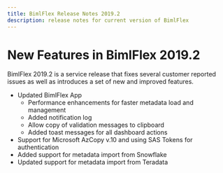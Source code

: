 ```yaml
---
title: BimlFlex Release Notes 2019.2
description: release notes for current version of BimlFlex
---
```

# New Features in BimlFlex 2019.2

BimlFlex 2019.2 is a service release that fixes several customer reported issues as well as introduces a set of new and improved features.

* Updated BimlFlex App
  * Performance enhancements for faster metadata load and management
  * Added notification log
  * Allow copy of validation messages to clipboard
  * Added toast messages for all dashboard actions
* Support for Microsoft AzCopy v.10 and using SAS Tokens for authentication
* Added support for metadata import from Snowflake
* Updated support for metadata import from Teradata
